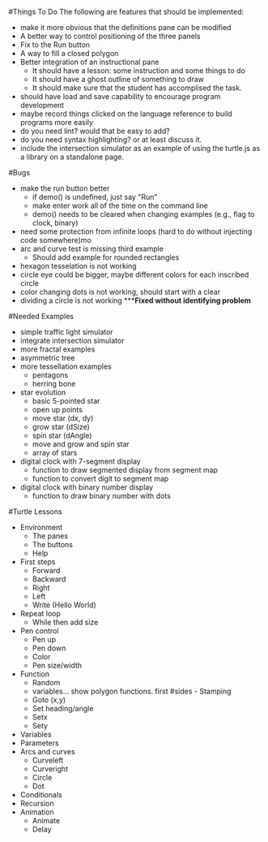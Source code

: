 #Things To Do
The following are features that should be implemented:

* make it more obvious that the definitions pane can be modified
* A better way to control positioning of the three panels
* Fix to the Run button
* A way to fill a closed polygon
* Better integration of an instructional pane
	* It should have a lesson: some instruction and some things to do
	* It should have a ghost outline of something to draw
	* It should make sure that the student has accomplised the task.
* should have load and save capability to encourage program development
* maybe record things clicked on the language reference to build programs more easily
* do you need lint? would that be easy to add?
* do you need syntax highlighting? or at least discuss it.
* include the intersection simulator as an example of using the turtle.js as a library on a standalone page.

#Bugs
* make the run button better
	* if demo() is undefined, just say "Run"
	* make enter work all of the time on the command line
	* demo() needs to be cleared when changing examples (e.g., flag to clock, binary)
* need some protection from infinite loops (hard to do without injecting code somewhere)mo
* arc and curve test is missing third example
	* Should add example for rounded rectangles
* hexagon tesselation is not working
* circle eye could be bigger, maybe different colors for each inscribed circle
* color changing dots is not working, should start with a clear
* dividing a circle is not working *****Fixed without identifying problem**

 
#Needed Examples
* simple traffic light simulator
* integrate intersection simulator
* more fractal examples
* asymmetric tree
* more tessellation examples
	* pentagons
	* herring bone
* star evolution
	* basic 5-pointed star
	* open up points
	* move star (dx, dy)
	* grow star (dSize)
	* spin star (dAngle)
	* move and grow and spin star
	* array of stars
* digital clock with 7-segment display
	* function to draw segmented display from segment map
	* function to convert digit to segment map
* digital clock with binary number display
	* function to draw binary number with dots
	
#Turtle Lessons

- Environment
	- The panes
	- The buttons
	- Help
- First steps
    - Forward
    - Backward
    - Right
    - Left
    - Write (Hello World)
- Repeat loop
	- While
then add size
- Pen control
    - Pen up
    - Pen down
    - Color
    - Pen size/width
- Function
    - Random
	- variables… show polygon functions. first #sides - Stamping
    - Goto (x,y)
    - Set heading/angle
    - Setx
    - Sety
- Variables
- Parameters
- Arcs and curves
    - Curveleft
    - Curveright
    - Circle
    - Dot
- Conditionals
- Recursion
- Animation
    - Animate
    - Delay